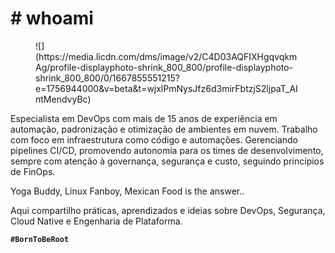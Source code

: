 # **# whoami**


<figure markdown="span">
  ![](https://media.licdn.com/dms/image/v2/C4D03AQFIXHgqvqkmAg/profile-displayphoto-shrink_800_800/profile-displayphoto-shrink_800_800/0/1667855551215?e=1756944000&v=beta&t=wjxlPmNysJfz6d3mirFbtzjS2ljpaT_AIntMendvyBc)
</figure>

Especialista em DevOps com mais de 15 anos de experiência em automação, padronização e otimização de ambientes em nuvem. Trabalho com foco em infraestrutura como código e automações. Gerenciando pipelines CI/CD, promovendo autonomia para os times de desenvolvimento, sempre com atenção à governança, segurança e custo, seguindo princípios de FinOps. 

Yoga Buddy, Linux Fanboy, Mexican Food is the answer.. 

Aqui compartilho práticas, aprendizados e ideias sobre DevOps, Segurança, Cloud Native e Engenharia de Plataforma.


**`#BornToBeRoot`**